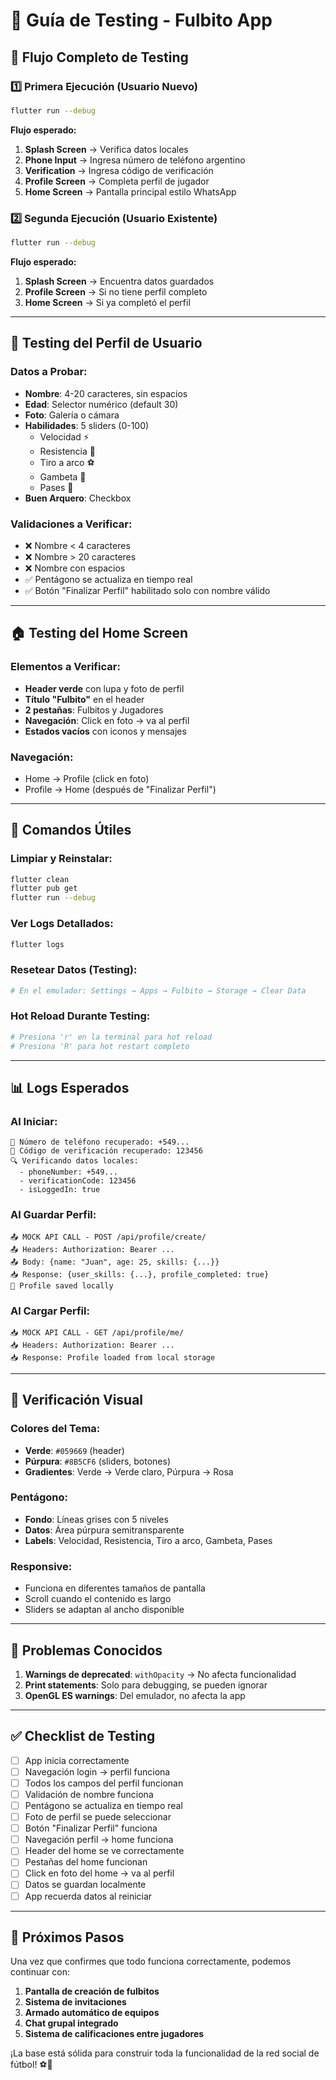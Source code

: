 # 🧪 Guía de Testing - Fulbito App

## 📱 **Flujo Completo de Testing**

### **1️⃣ Primera Ejecución (Usuario Nuevo)**
```bash
flutter run --debug
```

**Flujo esperado:**
1. **Splash Screen** → Verifica datos locales
2. **Phone Input** → Ingresa número de teléfono argentino
3. **Verification** → Ingresa código de verificación
4. **Profile Screen** → Completa perfil de jugador
5. **Home Screen** → Pantalla principal estilo WhatsApp

### **2️⃣ Segunda Ejecución (Usuario Existente)**
```bash
flutter run --debug
```

**Flujo esperado:**
1. **Splash Screen** → Encuentra datos guardados
2. **Profile Screen** → Si no tiene perfil completo
3. **Home Screen** → Si ya completó el perfil

---

## 🎯 **Testing del Perfil de Usuario**

### **Datos a Probar:**
- **Nombre**: 4-20 caracteres, sin espacios
- **Edad**: Selector numérico (default 30)
- **Foto**: Galería o cámara
- **Habilidades**: 5 sliders (0-100)
  - Velocidad ⚡
  - Resistencia 💪
  - Tiro a arco ⚽
  - Gambeta 🏃
  - Pases 🎯
- **Buen Arquero**: Checkbox

### **Validaciones a Verificar:**
- ❌ Nombre < 4 caracteres
- ❌ Nombre > 20 caracteres  
- ❌ Nombre con espacios
- ✅ Pentágono se actualiza en tiempo real
- ✅ Botón "Finalizar Perfil" habilitado solo con nombre válido

---

## 🏠 **Testing del Home Screen**

### **Elementos a Verificar:**
- **Header verde** con lupa y foto de perfil
- **Título "Fulbito"** en el header
- **2 pestañas**: Fulbitos y Jugadores
- **Navegación**: Click en foto → va al perfil
- **Estados vacíos** con iconos y mensajes

### **Navegación:**
- Home → Profile (click en foto)
- Profile → Home (después de "Finalizar Perfil")

---

## 🔧 **Comandos Útiles**

### **Limpiar y Reinstalar:**
```bash
flutter clean
flutter pub get
flutter run --debug
```

### **Ver Logs Detallados:**
```bash
flutter logs
```

### **Resetear Datos (Testing):**
```bash
# En el emulador: Settings → Apps → Fulbito → Storage → Clear Data
```

### **Hot Reload Durante Testing:**
```bash
# Presiona 'r' en la terminal para hot reload
# Presiona 'R' para hot restart completo
```

---

## 📊 **Logs Esperados**

### **Al Iniciar:**
```
📱 Número de teléfono recuperado: +549...
🔢 Código de verificación recuperado: 123456
🔍 Verificando datos locales:
  - phoneNumber: +549...
  - verificationCode: 123456
  - isLoggedIn: true
```

### **Al Guardar Perfil:**
```
📤 MOCK API CALL - POST /api/profile/create/
📤 Headers: Authorization: Bearer ...
📤 Body: {name: "Juan", age: 25, skills: {...}}
📥 Response: {user_skills: {...}, profile_completed: true}
💾 Profile saved locally
```

### **Al Cargar Perfil:**
```
📥 MOCK API CALL - GET /api/profile/me/
📥 Headers: Authorization: Bearer ...
📥 Response: Profile loaded from local storage
```

---

## 🎨 **Verificación Visual**

### **Colores del Tema:**
- **Verde**: `#059669` (header)
- **Púrpura**: `#8B5CF6` (sliders, botones)
- **Gradientes**: Verde → Verde claro, Púrpura → Rosa

### **Pentágono:**
- **Fondo**: Líneas grises con 5 niveles
- **Datos**: Área púrpura semitransparente
- **Labels**: Velocidad, Resistencia, Tiro a arco, Gambeta, Pases

### **Responsive:**
- Funciona en diferentes tamaños de pantalla
- Scroll cuando el contenido es largo
- Sliders se adaptan al ancho disponible

---

## 🐛 **Problemas Conocidos**

1. **Warnings de deprecated**: `withOpacity` → No afecta funcionalidad
2. **Print statements**: Solo para debugging, se pueden ignorar
3. **OpenGL ES warnings**: Del emulador, no afecta la app

---

## ✅ **Checklist de Testing**

- [ ] App inicia correctamente
- [ ] Navegación login → perfil funciona
- [ ] Todos los campos del perfil funcionan
- [ ] Validación de nombre funciona
- [ ] Pentágono se actualiza en tiempo real
- [ ] Foto de perfil se puede seleccionar
- [ ] Botón "Finalizar Perfil" funciona
- [ ] Navegación perfil → home funciona
- [ ] Header del home se ve correctamente
- [ ] Pestañas del home funcionan
- [ ] Click en foto del home → va al perfil
- [ ] Datos se guardan localmente
- [ ] App recuerda datos al reiniciar

---

## 🚀 **Próximos Pasos**

Una vez que confirmes que todo funciona correctamente, podemos continuar con:

1. **Pantalla de creación de fulbitos**
2. **Sistema de invitaciones**
3. **Armado automático de equipos**
4. **Chat grupal integrado**
5. **Sistema de calificaciones entre jugadores**

¡La base está sólida para construir toda la funcionalidad de la red social de fútbol! ⚽🎯